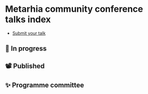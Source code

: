 # Metarhia community conference talks index

- [Submit your talk](https://github.com/metaconf/Index/issues/new?assignees=&labels=talk&template=talk.yml)

## 🚧 In progress

## 📽️ Published

## ✨ Programme committee
